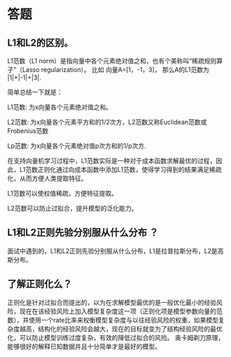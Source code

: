 # 答题

## L1和L2的区别。

L1范数（L1 norm）是指向量中各个元素绝对值之和，也有个美称叫“稀疏规则算子”（Lasso regularization）。
比如 向量A=[1，-1，3]， 那么A的L1范数为 |1|+|-1|+|3|.

简单总结一下就是：

L1范数: 为x向量各个元素绝对值之和。

L2范数: 为x向量各个元素平方和的1/2次方，L2范数又称Euclidean范数或Frobenius范数

Lp范数: 为x向量各个元素绝对值p次方和的1/p次方.

在支持向量机学习过程中，L1范数实际是一种对于成本函数求解最优的过程，因此，L1范数正则化通过向成本函数中添加L1范数，使得学习得到的结果满足稀疏化，从而方便人类提取特征。

L1范数可以使权值稀疏，方便特征提取。

L2范数可以防止过拟合，提升模型的泛化能力。



## **L1和L2正则先验分别服从什么分布 ？**

面试中遇到的，L1和L2正则先验分别服从什么分布，L1是拉普拉斯分布，L2是高斯分布。



## 了解正则化么？

正则化是针对过拟合而提出的，以为在求解模型最优的是一般优化最小的经验风险，现在在该经验风险上加入模型复杂度这一项（正则化项是模型参数向量的范数），并使用一个rate比率来权衡模型复杂度与以往经验风险的权重，如果模型复杂度越高，结构化的经验风险会越大，现在的目标就变为了结构经验风险的最优化，可以防止模型训练过度复杂，有效的降低过拟合的风险。
奥卡姆剃刀原理，能够很好的解释已知数据并且十分简单才是最好的模型。
